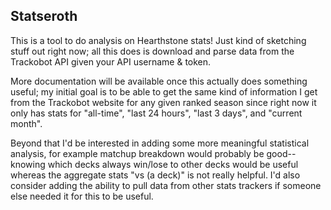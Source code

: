 ## Statseroth

This is a tool to do analysis on Hearthstone stats!
Just kind of sketching stuff out right now; all this does is download and parse data from the Trackobot API given your API username & token.

More documentation will be available once this actually does something useful; my initial goal is to be able to get the same kind of information I get from the Trackobot website for any given ranked season since right now it only has stats for "all-time", "last 24 hours", "last 3 days", and "current month".

Beyond that I'd be interested in adding some more meaningful statistical analysis, for example matchup breakdown would probably be good-- knowing which decks always win/lose to other decks would be useful whereas the aggregate stats "vs (a deck)" is not really helpful. I'd also consider adding the ability to pull data from other stats trackers if someone else needed it for this to be useful.
